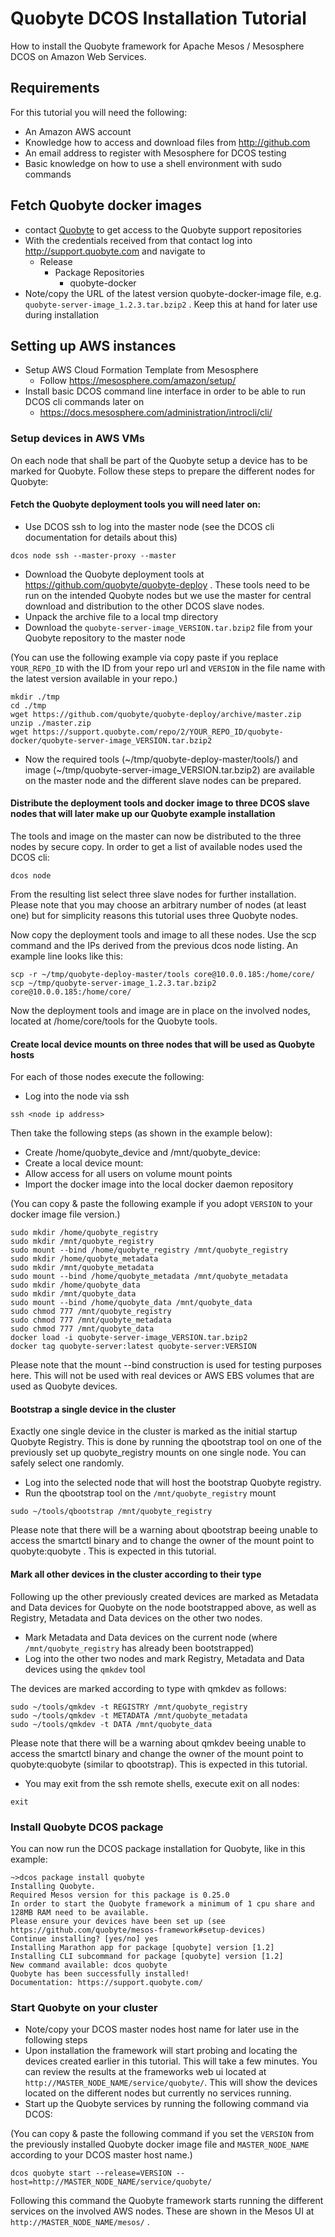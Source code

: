 # Quobyte DCOS Installation Tutorial

How to install the Quobyte framework for Apache Mesos / Mesosphere DCOS on Amazon Web Services.

## Requirements

For this tutorial you will need the following:
* An Amazon AWS account 
* Knowledge how to access and download files from http://github.com
* An email address to register with Mesosphere for DCOS testing
* Basic knowledge on how to use a shell environment with sudo commands

## Fetch Quobyte docker images

* contact [Quobyte](info@quobyte.com) to get access to the Quobyte support repositories
* With the credentials received from that contact log into http://support.quobyte.com and navigate to
    * Release
        * Package Repositories
            * quobyte-docker
* Note/copy the URL of the latest version quobyte-docker-image file, e.g. ``quobyte-server-image_1.2.3.tar.bzip2`` . Keep this at hand for later use during installation

## Setting up AWS instances

* Setup AWS Cloud Formation Template from Mesosphere
    * Follow https://mesosphere.com/amazon/setup/
* Install basic DCOS command line interface in order to be able to run DCOS cli commands later on
    * https://docs.mesosphere.com/administration/introcli/cli/

### Setup devices in AWS VMs

On each node that shall be part of the Quobyte setup a device has to be marked for Quobyte. Follow these steps to prepare the different nodes for Quobyte:

#### Fetch the Quobyte deployment tools you will need later on:

* Use DCOS ssh to log into the master node (see the DCOS cli documentation for details about this)

```
dcos node ssh --master-proxy --master
```

* Download the Quobyte deployment tools at https://github.com/quobyte/quobyte-deploy . These tools need to be run on the intended Quobyte nodes but we use the master for central download and distribution to the other DCOS slave nodes.
* Unpack the archive file to a local tmp directory
* Download the ``quobyte-server-image_VERSION.tar.bzip2`` file from your Quobyte repository to the master node

(You can use the following example via copy paste if you replace ``YOUR_REPO_ID`` with the ID from your repo url and ``VERSION`` in the file name with the latest version available in your repo.)
```
mkdir ./tmp
cd ./tmp
wget https://github.com/quobyte/quobyte-deploy/archive/master.zip
unzip ./master.zip
wget https://support.quobyte.com/repo/2/YOUR_REPO_ID/quobyte-docker/quobyte-server-image_VERSION.tar.bzip2
```

* Now the required tools (~/tmp/quobyte-deploy-master/tools/) and image (~/tmp/quobyte-server-image_VERSION.tar.bzip2) are available on the master node and the different slave nodes can be prepared.


#### Distribute the deployment tools and docker image to three DCOS slave nodes that will later make up our Quobyte example installation

The tools and image on the master can now be distributed to the three nodes by secure copy. In order to get a list of available nodes used the DCOS cli:

```
dcos node 
```

From the resulting list select three slave nodes for further installation. Please note that you may choose an arbitrary number of nodes (at least one) but for simplicity reasons this tutorial uses three Quobyte nodes.

Now copy the deployment tools and image to all these nodes. Use the scp command and the IPs derived from the previous dcos node listing. An example line looks like this:

```
scp -r ~/tmp/quobyte-deploy-master/tools core@10.0.0.185:/home/core/
scp ~/tmp/quobyte-server-image_1.2.3.tar.bzip2 core@10.0.0.185:/home/core/

```

Now the deployment tools and image are in place on the involved nodes, located at /home/core/tools for the Quobyte tools.

#### Create local device mounts on three nodes that will be used as Quobyte hosts

For each of those nodes execute the following:

* Log into the node via ssh

```
ssh <node ip address>
```

Then take the following steps (as shown in the example below):
* Create /home/quobyte_device and /mnt/quobyte_device:
* Create a local device mount:
* Allow access for all users on volume mount points
* Import the docker image into the local docker daemon repository

(You can copy & paste the following example if you adopt ``VERSION`` to your docker image file version.)
```
sudo mkdir /home/quobyte_registry
sudo mkdir /mnt/quobyte_registry
sudo mount --bind /home/quobyte_registry /mnt/quobyte_registry
sudo mkdir /home/quobyte_metadata
sudo mkdir /mnt/quobyte_metadata
sudo mount --bind /home/quobyte_metadata /mnt/quobyte_metadata
sudo mkdir /home/quobyte_data
sudo mkdir /mnt/quobyte_data
sudo mount --bind /home/quobyte_data /mnt/quobyte_data
sudo chmod 777 /mnt/quobyte_registry
sudo chmod 777 /mnt/quobyte_metadata
sudo chmod 777 /mnt/quobyte_data
docker load -i quobyte-server-image_VERSION.tar.bzip2
docker tag quobyte-server:latest quobyte-server:VERSION
```

Please note that the mount --bind construction is used for testing purposes here. This will not be used with real devices or AWS EBS volumes that are used as Quobyte devices.

#### Bootstrap a single device in the cluster

Exactly one single device in the cluster is marked as the initial startup Quobyte Registry. This is done by running the qbootstrap tool on one of the previously set up quobyte_registry mounts on one single node. You can safely select one randomly.

* Log into the selected node that will host the bootstrap Quobyte registry.
* Run the qbootstrap tool on the ``/mnt/quobyte_registry`` mount

```
sudo ~/tools/qbootstrap /mnt/quobyte_registry
```

Please note that there will be a warning about qbootstrap beeing unable to access the smartctl binary and to change the owner of the mount point to quobyte:quobyte . This is expected in this tutorial.

#### Mark all other devices in the cluster according to their type

Following up the other previously created devices are marked as Metadata and Data devices for Quobyte on the node bootstrapped above, as well as Registry, Metadata and Data devices on the other two nodes.

* Mark Metadata and Data devices on the current node (where ``/mnt/quobyte_registry`` has already been bootstrapped)
* Log into the other two nodes and mark Registry, Metadata and Data devices using the ``qmkdev`` tool

The devices are marked according to type with qmkdev as follows:
```
sudo ~/tools/qmkdev -t REGISTRY /mnt/quobyte_registry
sudo ~/tools/qmkdev -t METADATA /mnt/quobyte_metadata
sudo ~/tools/qmkdev -t DATA /mnt/quobyte_data
```

Please note that there will be a warning about qmkdev beeing unable to access the smartctl binary and change the owner of the mount point to quobyte:quobyte (similar to qbootstrap). This is expected in this tutorial.

* You may exit from the ssh remote shells, execute exit on all nodes:

```
exit
```


### Install Quobyte DCOS package

You can now run the DCOS package installation for Quobyte, like in this example:

```
~>dcos package install quobyte
Installing Quobyte.
Required Mesos version for this package is 0.25.0
In order to start the Quobyte framework a minimum of 1 cpu share and 128MB RAM need to be available.
Please ensure your devices have been set up (see https://github.com/quobyte/mesos-framework#setup-devices)
Continue installing? [yes/no] yes
Installing Marathon app for package [quobyte] version [1.2]
Installing CLI subcommand for package [quobyte] version [1.2]
New command available: dcos quobyte
Quobyte has been successfully installed!
Documentation: https://support.quobyte.com/
```


### Start Quobyte on your cluster

* Note/copy your DCOS master nodes host name for later use in the following steps
* Upon installation the framework will start probing and locating the devices created earlier in this tutorial. This will take a few minutes. You can review the results at the frameworks web ui located at ``http://MASTER_NODE_NAME/service/quobyte/``. This will show the devices located on the different nodes but currently no services running.
* Start up the Quobyte services by running the following command via DCOS:

(You can copy & paste the following command if you set the ``VERSION`` from the previously installed Quobyte docker image file and ``MASTER_NODE_NAME`` according to your DCOS master host name.)
```
dcos quobyte start --release=VERSION --host=http://MASTER_NODE_NAME/service/quobyte/
```

Following this command the Quobyte framework starts running the different services on the involved AWS nodes. These are shown in the Mesos UI at ``http://MASTER_NODE_NAME/mesos/`` .

